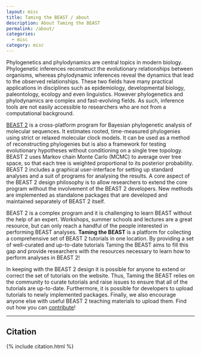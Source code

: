 ```yaml
---
layout: misc
title: Taming the BEAST / about
description: About Taming the BEAST
permalink: /about/
categories:
  - misc
category: misc
---
```


Phylogenetics and phylodynamics are central topics in modern biology. Phylogenetic inferences reconstruct the evolutionary relationships between organisms, whereas phylodynamic inferences reveal the dynamics that lead to the observed relationships. These two fields have many practical applications in disciplines such as epidemiology, developmental biology, paleontology, ecology and even linguistics. However phylogenetics and phylodynamics are complex and fast-evolving fields. As such, inference tools are not easily accessible to researchers who are not from a computational background.

[BEAST 2](http://beast2.org) is a cross-platform program for Bayesian phylogenetic analysis of molecular sequences. It estimates rooted, time-measured phylogenies using strict or relaxed molecular clock models. It can be used as a method of reconstructing phylogenies but is also a framework for testing evolutionary hypotheses without conditioning on a single tree topology. BEAST 2 uses Markov chain Monte Carlo (MCMC) to average over tree space, so that each tree is weighted proportional to its posterior probability. BEAST 2 includes a graphical user-interface for setting up standard analyses and a suit of programs for analysing the results. A core aspect of the BEAST 2 design philosophy is to allow researchers to extend the core program without the involvement of the BEAST 2 developers. New methods are implemented as standalone packages that are developed and maintained separately of BEAST 2 itself.  

BEAST 2 is a complex program and it is challenging to learn BEAST without the help of an expert. 
Workshops, summer schools and lectures are a great resource, but can only reach a handful of the people interested in performing BEAST analyses. 
**Taming the BEAST** is a platform for collecting a comprehensive set of BEAST 2 tutorials in one location.
By providing a set of well-curated and up-to-date tutorials Taming the BEAST aims to fill this gap and provide researchers with the resources necessary to learn how to perform analyses in BEAST 2!

In keeping with the BEAST 2 design it is possible for anyone to extend or correct the set of tutorials on the website. Thus, Taming the BEAST relies on the community to curate tutorials and raise issues to ensure that all of the tutorials are up-to-date. Furthermore, it is possible for developers to upload tutorials to newly implemented packages. Finally, we also encourage anyone else with useful BEAST 2 teaching materials to upload them. Find out how you can [contribute](/contribute)!

---
## Citation

{% include citation.html %}
	
